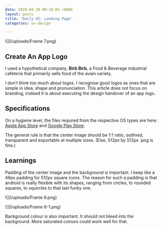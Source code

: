 ```yaml
---
date: 2020-04-30 00:18:04 +0800
layout: posts
title: 'Daily UI: Landing Page'
categories: ux-design

---
```

![](/uploads/Frame 7.png)

## Create An App Logo

I used a hypothetical company, **Birb Birb**, a Food & Beverage industrial cafeteria that primarily sells food of the avian variety.

I don't think too much about logos. I recognise good logos as ones that are simple in idea, shape and pronunciation. This article does not focus on branding, instead it is about executing the design handover of an app logo.

## Specifications

On a hygiene level, the files required from the respective OS types are here: [Apple App Store](https://developer.apple.com/design/human-interface-guidelines/ios/icons-and-images/app-icon/) and [Google Play Store]().

The general rule is that the center image should be 1:1 ratio, outlined, transparent and exportable at multiple sizes. (Else, 512px by 512px .png is fine.)

## Learnings

Padding of the center image and the background is important. I keep like a 48px padding for 512px square icons. The reason for such a padding is that android is really flexible with its shapes, ranging from circles, to rounded squares, to squircles to that last funky one.

![](/uploads/Frame 6.png)

![](/uploads/Frame 6-1.png)

Background colour is also important. It should not bleed into the background. More saturated colours could work well for that.  